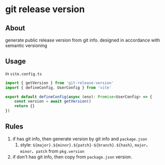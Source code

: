 # git release version

## About

generate public release version from git info. designed in accordance with semantic versioning

## Usage

in `vite.config.ts`

```typescript
import { getVersion } from 'git-release-version'
import { defineConfig, UserConfig } from 'vite'

export default defineConfig(async (env): Promise<UserConfig> => {
    const version = await getVersion()
    return {}
})
```

## Rules

1. if has git info, then generate version by git info and `package.json`
    1. style: `${major}.${minor}.${patch}-${branch}.${hash}`, `major`、 `minor`、`patch` from `pkg.version`
2. if don't has git info, then copy from `package.json` version.
